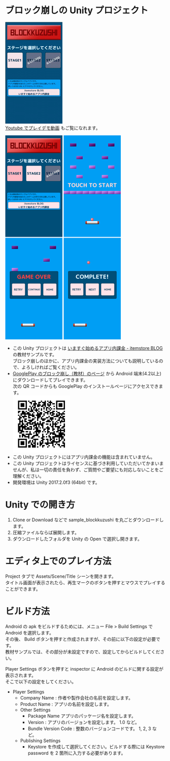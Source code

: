 # ブロック崩しの Unity プロジェクト

![アプリのショートプレイデモ](DocImage/Demo-nonIAP-unity.gif "アプリのショートプレイデモ")  
 [Youtube でプレイデモ動画](https://youtu.be/kytPGABPxFI) もご覧になれます。

![タイトル画面](DocImage/SS04-Title(stage1complete).png "タイトル画面")
![GameStage 3](DocImage/SS08-Stage3.png "GameStage 3")
![Gameover](DocImage/SS09-Gameover(Stage3).png "Gameover")
![Stage Complete](DocImage/SS06-Stage2Complete.png "Stage Complete")


- この Unity プロジェクトは [いますぐ始めるアプリ内課金 - itemstore BLOG](http://blog.item-store.net/archive/category/いますぐ始めるアプリ内課金) の教材サンプルです。  
ブロック崩しのほかに、アプリ内課金の実装方法についても説明しているので、よろしければご覧ください。
- [GooglePlay のブロック崩し（教材）のページ](https://play.google.com/store/apps/details?id=com.SakuraCrowd.test_nonIAP_Unity_BlockKuzushi) から Android 端末(4.2以上)にダウンロードしてプレイできます。  
次の QR コードからも GooglePlay のインストールページにアクセスできます。  
![GooglePlay QR code](DocImage/BlockKuzushiGooglePlayQR.png "GooglePlay QR code")
- この Unity プロジェクトにはアプリ内課金の機能は含まれていません。
- この Unity プロジェクトはライセンスに基づき利用していただいてかまいませんが、私は一切の責任を負わず、ご質問やご要望にも対応しないことをご理解ください。
- 開発環境は Unity 2017.2.0f3 (64bit) です。

# Unity での開き方
1. Clone or Download などで sample_blockkuzushi を丸ごとダウンロードします。
1. 圧縮ファイルならば展開します。
1. ダウンロードしたフォルダを Unity の Open で選択し開きます。

# エディタ上でのプレイ方法
Project タブで Assets/Scene/Title シーンを開きます。  
タイトル画面が表示されたら、再生マークのボタンを押すとマウスでプレイすることができます。

# ビルド方法

Android の apk をビルドするためには、メニュー File > Build Settings で Android を選択します。  
その後、 Build ボタンを押すと作成されますが、その前に以下の設定が必要です。  
教材サンプルでは、その部分が未設定ですので、設定してからビルドしてください。  

Player Settings ボタンを押すと inspector に Android のビルドに関する設定が表示されます。  
そこで以下の設定をしてください。  

- Player Settings
  - Company Name : 作者や製作会社の名前を設定します。
  - Product Name : アプリの名前を設定します。
  - Other Settings
    - Package Name アプリのパッケージ名を設定します。
    - Version : アプリのバージョンを設定します。 1.0 など。
    - Bundle Version Code  : 整数のバージョンコードです。 1, 2, 3 など。
  - Publishing Settings
    - Keystore を作成して選択してください。ビルドする際には Keystore password を 2 箇所に入力する必要があります。
